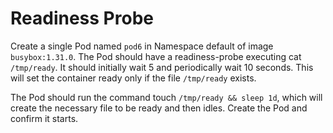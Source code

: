 # Readiness Probe

Create a single Pod named `pod6` in Namespace default of image `busybox:1.31.0`. The Pod should have a readiness-probe executing cat `/tmp/ready`. It should initially wait 5 and periodically wait 10 seconds. This will set the container ready only if the file `/tmp/ready` exists.

The Pod should run the command touch `/tmp/ready && sleep 1d`, which will create the necessary file to be ready and then idles. Create the Pod and confirm it starts.
